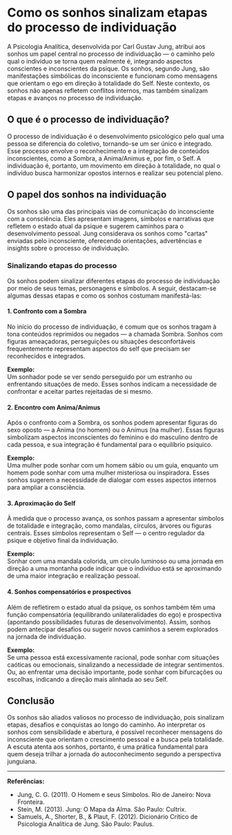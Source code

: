 # Como os sonhos sinalizam etapas do processo de individuação

A Psicologia Analítica, desenvolvida por Carl Gustav Jung, atribui aos sonhos um papel central no processo de individuação — o caminho pelo qual o indivíduo se torna quem realmente é, integrando aspectos conscientes e inconscientes da psique. Os sonhos, segundo Jung, são manifestações simbólicas do inconsciente e funcionam como mensagens que orientam o ego em direção à totalidade do Self. Neste contexto, os sonhos não apenas refletem conflitos internos, mas também sinalizam etapas e avanços no processo de individuação.

## O que é o processo de individuação?

O processo de individuação é o desenvolvimento psicológico pelo qual uma pessoa se diferencia do coletivo, tornando-se um ser único e integrado. Esse processo envolve o reconhecimento e a integração de conteúdos inconscientes, como a Sombra, a Anima/Animus e, por fim, o Self. A individuação é, portanto, um movimento em direção à totalidade, no qual o indivíduo busca harmonizar opostos internos e realizar seu potencial pleno.

## O papel dos sonhos na individuação

Os sonhos são uma das principais vias de comunicação do inconsciente com a consciência. Eles apresentam imagens, símbolos e narrativas que refletem o estado atual da psique e sugerem caminhos para o desenvolvimento pessoal. Jung considerava os sonhos como "cartas" enviadas pelo inconsciente, oferecendo orientações, advertências e insights sobre o processo de individuação.

### Sinalizando etapas do processo

Os sonhos podem sinalizar diferentes etapas do processo de individuação por meio de seus temas, personagens e símbolos. A seguir, destacam-se algumas dessas etapas e como os sonhos costumam manifestá-las:

#### 1. Confronto com a Sombra

No início do processo de individuação, é comum que os sonhos tragam à tona conteúdos reprimidos ou negados — a chamada Sombra. Sonhos com figuras ameaçadoras, perseguições ou situações desconfortáveis frequentemente representam aspectos do self que precisam ser reconhecidos e integrados.

**Exemplo:**  
Um sonhador pode se ver sendo perseguido por um estranho ou enfrentando situações de medo. Esses sonhos indicam a necessidade de confrontar e aceitar partes rejeitadas de si mesmo.

#### 2. Encontro com Anima/Animus

Após o confronto com a Sombra, os sonhos podem apresentar figuras do sexo oposto — a Anima (no homem) ou o Animus (na mulher). Essas figuras simbolizam aspectos inconscientes do feminino e do masculino dentro de cada pessoa, e sua integração é fundamental para o equilíbrio psíquico.

**Exemplo:**  
Uma mulher pode sonhar com um homem sábio ou um guia, enquanto um homem pode sonhar com uma mulher misteriosa ou inspiradora. Esses sonhos sugerem a necessidade de dialogar com esses aspectos internos para ampliar a consciência.

#### 3. Aproximação do Self

À medida que o processo avança, os sonhos passam a apresentar símbolos de totalidade e integração, como mandalas, círculos, árvores ou figuras centrais. Esses símbolos representam o Self — o centro regulador da psique e objetivo final da individuação.

**Exemplo:**  
Sonhar com uma mandala colorida, um círculo luminoso ou uma jornada em direção a uma montanha pode indicar que o indivíduo está se aproximando de uma maior integração e realização pessoal.

#### 4. Sonhos compensatórios e prospectivos

Além de refletirem o estado atual da psique, os sonhos também têm uma função compensatória (equilibrando unilateralidades do ego) e prospectiva (apontando possibilidades futuras de desenvolvimento). Assim, sonhos podem antecipar desafios ou sugerir novos caminhos a serem explorados na jornada de individuação.

**Exemplo:**  
Se uma pessoa está excessivamente racional, pode sonhar com situações caóticas ou emocionais, sinalizando a necessidade de integrar sentimentos. Ou, ao enfrentar uma decisão importante, pode sonhar com bifurcações ou escolhas, indicando a direção mais alinhada ao seu Self.

## Conclusão

Os sonhos são aliados valiosos no processo de individuação, pois sinalizam etapas, desafios e conquistas ao longo do caminho. Ao interpretar os sonhos com sensibilidade e abertura, é possível reconhecer mensagens do inconsciente que orientam o crescimento pessoal e a busca pela totalidade. A escuta atenta aos sonhos, portanto, é uma prática fundamental para quem deseja trilhar a jornada do autoconhecimento segundo a perspectiva junguiana.

---

**Referências:**

- Jung, C. G. (2011). O Homem e seus Símbolos. Rio de Janeiro: Nova Fronteira.
- Stein, M. (2013). Jung: O Mapa da Alma. São Paulo: Cultrix.
- Samuels, A., Shorter, B., & Plaut, F. (2012). Dicionário Crítico de Psicologia Analítica de Jung. São Paulo: Paulus.